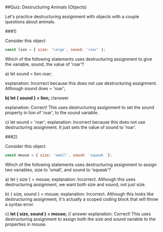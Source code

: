##Quiz: Destructuring Animals (Objects)

Let's practice destructuring assignment with objects with a couple questions about animals.

###1)

Consider this object

```javascript
const lion = { size: 'large', sound: 'roar' };
```

Which of the following statements uses destructuring assignment to give the variable, sound, the value of 'roar'?

a) let sound = lion.roar;

explanation: Incorrect because this does not use destructuring assignment. Although sound does = 'roar';

**b) let { sound } = lion;** //answer

explanation: Correct! This uses destructuring assignment to set the sound property in lion of 'roar', to the sound variable.

c) let sound = 'roar';
explanation: Incorrect because this does not use destructuring assignment. It just sets the value of sound to 'roar'.


###2)

Consider this object

```javascript
const mouse = { size: 'small', sound: 'squeak '};
```

Which of the following statements uses destructuring assignment to assign two variables, size to 'small', and sound to 'squeak'?

a) let { size } = mouse;
explanation: Incorrect. Although this uses destructuring assignment, we want both size and sound, not just size.

b) { size, sound } = mouse;
explanation: Incorrect. Although this looks like destructuring assignment, it's actually a scoped coding block that will throw a syntax error.

c) **let { size, sound } = mouse;** // answer
explanation: Correct! This uses destructuring assignment to assign both the size and sound variable to the properties in mouse.
